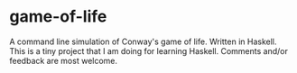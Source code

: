 # game-of-life
A command line simulation of Conway's game of life. Written in Haskell. 
This is a tiny project that I am doing for learning Haskell. Comments and/or feedback are most welcome.
